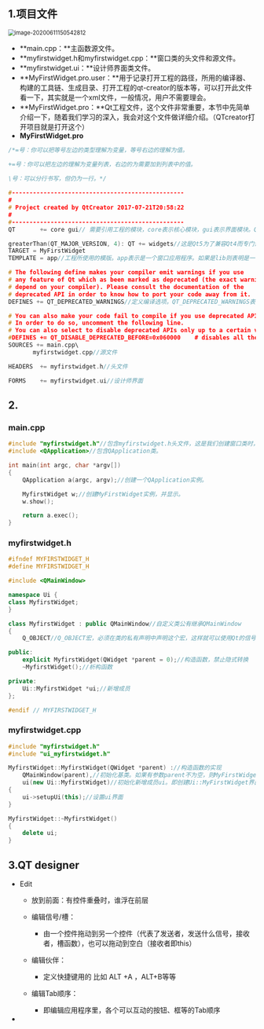 ## 1.项目文件

<img src="C:\Users\杨亚东\AppData\Roaming\Typora\typora-user-images\image-20200611150542812.png" alt="image-20200611150542812" style="zoom: 80%;" />

- **main.cpp：**主函数源文件。
- **myfirstwidget.h和myfirstwidget.cpp：**窗口类的头文件和源文件。
- **myfirstwidget.ui：**设计师界面类文件。
- **MyFirstWidget.pro.user：**用于记录打开工程的路径，所用的编译器、构建的工具链、生成目录、打开工程的qt-creator的版本等，可以打开此文件看一下，其实就是一个xml文件，一般情况，用户不需要理会。
- **MyFirstWidget.pro：**Qt工程文件，这个文件非常重要，本节中先简单介绍一下，随着我们学习的深入，我会对这个文件做详细介绍。（QTcreator打开项目就是打开这个）
- **MyFirstWidget.pro**

```c++
/*=号：你可以把等号左边的类型理解为变量，等号右边的理解为值。

+=号：你可以把左边的理解为变量列表，右边的为需要加到列表中的值。

\号：可以分行书写，但仍为一行。*/
    
#-------------------------------------------------
#
# Project created by QtCreator 2017-07-21T20:58:22
#
#-------------------------------------------------
QT       += core gui// 需要引用工程的模块，core表示核心模块，gui表示界面模块。Qt的代码都是模块化方式组织的，如果你想引入某方面的功能，就需要将对应模块引入到你的工程中。例如我想添加数据库模块，则可以写成QT += core gui sql。关于各模块的使用，我会在后面的分享中介绍。

greaterThan(QT_MAJOR_VERSION, 4): QT += widgets//这是Qt5为了兼容Qt4而专门设计的，语句大意为如果Qt版本大于4，则将widgets模块加入到QT变量中，从这一点，我们可以推敲出Qt4的widgets模块是和gui模块为一体的，而Qt5已经将其分离了出来。
TARGET = MyFirstWidget
TEMPLATE = app//工程所使用的模版。app表示是一个窗口应用程序。如果是lib则表明是一个动态库模版。

# The following define makes your compiler emit warnings if you use
# any feature of Qt which as been marked as deprecated (the exact warnings
# depend on your compiler). Please consult the documentation of the
# deprecated API in order to know how to port your code away from it.
DEFINES += QT_DEPRECATED_WARNINGS//定义编译选项。QT_DEPRECATED_WARNINGS表示当Qt的某些功能被标记为过时的，那么编译器会发出警告。

# You can also make your code fail to compile if you use deprecated APIs.
# In order to do so, uncomment the following line.
# You can also select to disable deprecated APIs only up to a certain version of Qt.
#DEFINES += QT_DISABLE_DEPRECATED_BEFORE=0x060000    # disables all the APIs deprecated before Qt 6.0.0
SOURCES += main.cpp\
       myfirstwidget.cpp//源文件

HEADERS  += myfirstwidget.h//头文件

FORMS    += myfirstwidget.ui//设计师界面
```

## 2.

### main.cpp

```c++
#include "myfirstwidget.h"//包含myfirstwidget.h头文件，这是我们创建窗口类时，Qt自动为我们生成的头文件，且文件名都为小写。
#include <QApplication>//包含QApplication类。

int main(int argc, char *argv[])
{
    QApplication a(argc, argv);//创建一个QApplication实例。

    MyfirstWidget w;//创建MyFirstWidget实例，并显示。
    w.show();

    return a.exec();
}

```

### myfirstwidget.h

```c++
#ifndef MYFIRSTWIDGET_H
#define MYFIRSTWIDGET_H

#include <QMainWindow>

namespace Ui {
class MyfirstWidget;
}

class MyfirstWidget : public QMainWindow//自定义类公有继承QMainWindow
{
    Q_OBJECT//Q_OBJECT宏，必须在类的私有声明中声明这个宏，这样就可以使用Qt的信号槽机制，元对象系统，对象树等Qt特有的功能，否则无法使用。所以这里推荐在创建类时，最好加上此声明，这样的代码会得到很多Qt提供的便利接口。

public:
    explicit MyfirstWidget(QWidget *parent = 0);//构造函数，禁止隐式转换
    ~MyfirstWidget();//析构函数

private:
    Ui::MyfirstWidget *ui;//新增成员
};

#endif // MYFIRSTWIDGET_H

```

###  myfirstwidget.cpp

```c++
#include "myfirstwidget.h"
#include "ui_myfirstwidget.h"

MyfirstWidget::MyfirstWidget(QWidget *parent) ://构造函数的实现
    QMainWindow(parent),//初始化基类。如果有参数parent不为空，则MyFirstWidget会成为该指针所指窗口的子窗口
    ui(new Ui::MyfirstWidget)//初始化新增成员ui。即创建Ui::MyFirstWidget界面对象，指针赋给ui
{
    ui->setupUi(this);//设置ui界面
}

MyfirstWidget::~MyfirstWidget()
{
    delete ui;
}

```



## 3.QT designer

- Edit

  - 放到前面：有控件重叠时，谁浮在前层
  - 编辑信号/槽：
    - 由一个控件拖动到另一个控件（代表了发送者，发送什么信号，接收者，槽函数），也可以拖动到空白（接收者即this）

  - 编辑伙伴：
    - 定义快捷键用的 比如 ALT +A  ，ALT+B等等
  - 编辑Tab顺序：
    - 即编辑应用程序里，各个可以互动的按钮、框等的Tab顺序

- 